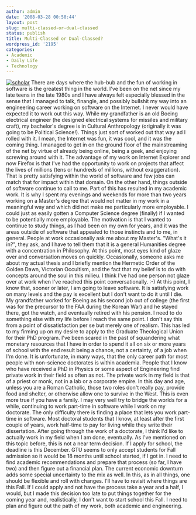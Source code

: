 ```yaml
---
author: admin
date: '2008-03-28 00:50:44'
layout: post
slug: multi-classed-or-dual-classed
status: publish
title: Multi-Classed or Dual-Classed?
wordpress_id: '2195'
categories:
- Academic
- Daily Life
- Technology
---
```


[![scholar](http://farm4.static.flickr.com/3058/2368494058_3cc663b756_m.jpg)](http://www.flickr.com/photos/albill/2368494058/ "scholar by albill, on Flickr")
There are days where the hub-bub and the fun of working in software is
the greatest thing in the world. I've been on the net since my late
teens in the late 1980s and I have always felt especially blessed in the
sense that I managed to talk, finangle, and possibly bullshit my way
into an engineering career working on software on the Internet. I never
would have expected it to work out this way. While my grandfather is an
old Boeing electrical engineer (he designed electrical systems for
missiles and military craft), my bachelor's degree is in Cultural
Anthropology (originally it was going to be Political Science!). Things
just sort of worked out that way ad I rolled with it. I mean, the
Internet was fun, it was cool, and it was the coming thing. I managed to
get in on the ground floor of the mainstreaming of the net by virtue of
already being online, being a geek, and enjoying screwing around with
it. The advantage of my work on Internet Explorer and now Firefox is
that I've had the opportunity to work on projects that affect the lives
of millions (tens or hundreds of millions, without exaggeration). That
is pretty satisfying within the world of software and few jobs can match
that for impact within that domain. On the other hand, things outside of
software continue to call to me. Part of this has resulted in my
academic work. It is why I spent my evenings and weekends for more than
two years working on a Master's degree that would not matter in my work
in a meaningful way and which did not make me particularly more
employable. I could just as easily gotten a Computer Science degree
(finally) if I wanted to be potentially more employable. The motivation
is that I wanted to continue to study things, as I had been on my own
for years, and it was the areas outside of software that appealed to
those instincts and to me, in general. People at work occasionally ask
me about my Master's. "What's it in?", they ask, and I have to tell them
that it is a general Humanities degree with a concentration in
Philosophy. At this point, most eyes kind of glaze over and conversation
moves on quickly. Occasionally, someone asks me about my actual thesis
and I briefly mention the Hermetic Order of the Golden Dawn, Victorian
Occultism, and the fact that my belief is to do with concepts around the
soul in this milieu. I think I've had one person not glaze over at work
when I've reached this point conversationally. :-) At this point, I know
that, sooner or later, I am going to leave software. It is satisfying
work on many levels and the pay is excellent but I don't want to do it
until I die. My grandfather worked for Boeing as his second job out of
college (the first was for the precursor to the FAA during the Korean
War) and he stayed there, got the watch, and eventually retired with his
pension. I need to do something else with my life before I reach the
same point. I don't say this from a point of dissatisfaction per se but
merely one of realism. This has led to my firming up on my desire to
apply to the Graduate Theological Union for their PhD program. I've been
scared in the past of squandering what monetary resources that I have in
order to spend it all on six or more years of school with the end result
being a chance, not a certainty, of a job when I'm done. It is
unfortunate, in many ways, that the only career path for most people
with non-science doctorates is within academia. People that I know who
have received a PhD in Physics or some aspect of Engineering find
private work in their field as often as not. The private work in my
field is that of a priest or monk, not in a lab or a corporate empire.
In this day and age, unless you are a Roman Catholic, those two roles
don't really pay, provide food and shelter, or otherwise allow one to
survive in the West. This is even more true if you have a family. I may
very well try to bridge the worlds for a while, continuing to work
part-time in software while I work on my doctorate. The only difficulty
there is finding a place that lets you work part-time in software. Most
doctoral students that I know, at least after the first couple of years,
work half-time to pay for living while they write their dissertation.
After going through the work of a doctorate, I think I'd like to
actually work in my field when I am done, eventually. As I've mentioned
on this topic before, this is not a near term decision. If I apply for
school, the deadline is this December. GTU seems to only accept students
for Fall admission so it would be 18 months until school started, if I
got in. I need to find academic recommendations and prepare that process
(so far, I have two) and then figure out a financial plan. The current
economic downturn adds some special uncertainty to the mix as well. In
this, as in all things, one should be flexible and roll with changes.
I'll have to revisit where things are this Fall. If I could apply and
not have the process take a year and a half, I would, but I made this
decision too late to put things together for the coming year and,
realistically, I don't want to start school this Fall. I need to plan
and figure out the path of my work, both academic and engineering.
